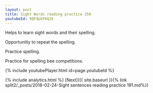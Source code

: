 ```yaml
---
layout: post
title: Sight Words reading practice 359
youtubeId: 9QF9pEP6Q2k
---
```

 
 
Helps to learn sight words and their spelling.

Opportunitiy to repeat the spelling. 

Practice spelling. 
 
Practice for spelling bee competitions. 
 
{% include youtubePlayer.html id=page.youtubeId %}
 
 
{% include analytics.html %} 
[Next]({{ site.baseurl }}{% link  split2/_posts/2018-02-24-Sight sentences reading practice 191.md%})
 
